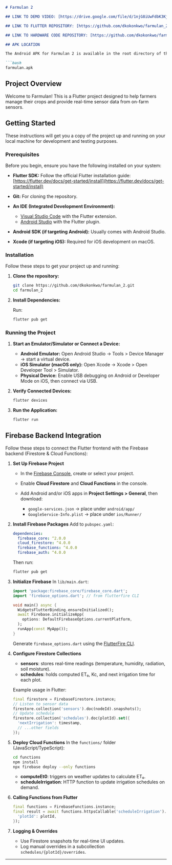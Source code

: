 ````markdown
# Farmulan 2

## LINK TO DEMO VIDEO: [https://drive.google.com/file/d/1njG8iUwFdbK3KjjRQGCBr8pGUVTXlkbL/view?usp=sharing](https://drive.google.com/file/d/1njG8iUwFdbK3KjjRQGCBr8pGUVTXlkbL/view?usp=sharing)

## LINK TO FLUTTER REPOSITORY: [https://github.com/dkokonkwo/farmulan_2.git](https://github.com/dkokonkwo/farmulan_2.git)

## LINK TO HARDWARE CODE REPOSITORY: [https://github.com/dkokonkwo/farmulan_hardware.git](https://github.com/dkokonkwo/farmulan_hardware.git)

## APK LOCATION

The Android APK for Farmulan 2 is available in the root directory of this repository:

```bash
farmulan.apk
````

## Project Overview

Welcome to Farmulan! This is a Flutter project designed to help farmers manage their crops and provide real-time sensor data from on-farm sensors.

## Getting Started

These instructions will get you a copy of the project up and running on your local machine for development and testing purposes.

### Prerequisites

Before you begin, ensure you have the following installed on your system:

* **Flutter SDK:** Follow the official Flutter installation guide: [https://flutter.dev/docs/get-started/install](https://flutter.dev/docs/get-started/install)
* **Git:** For cloning the repository.
* **An IDE (Integrated Development Environment):**

  * [Visual Studio Code](https://code.visualstudio.com/) with the Flutter extension.
  * [Android Studio](https://developer.android.com/studio) with the Flutter plugin.
* **Android SDK (if targeting Android):** Usually comes with Android Studio.
* **Xcode (if targeting iOS):** Required for iOS development on macOS.

### Installation

Follow these steps to get your project up and running:

1. **Clone the repository:**

   ```bash
   git clone https://github.com/dkokonkwo/farmulan_2.git
   cd farmulan_2
   ```

2. **Install Dependencies:**

   Run:

   ```bash
   flutter pub get
   ```

### Running the Project

1. **Start an Emulator/Simulator or Connect a Device:**

   * **Android Emulator:** Open Android Studio → Tools > Device Manager → start a virtual device.
   * **iOS Simulator (macOS only):** Open Xcode → Xcode > Open Developer Tool > Simulator.
   * **Physical Device:** Enable USB debugging on Android or Developer Mode on iOS, then connect via USB.

2. **Verify Connected Devices:**

   ```bash
   flutter devices
   ```

3. **Run the Application:**

   ```bash
   flutter run
   ```

## Firebase Backend Integration

Follow these steps to connect the Flutter frontend with the Firebase backend (Firestore & Cloud Functions):

1. **Set Up Firebase Project**

   * In the [Firebase Console](https://console.firebase.google.com/), create or select your project.
   * Enable **Cloud Firestore** and **Cloud Functions** in the console.
   * Add Android and/or iOS apps in **Project Settings > General**, then download:

     * `google-services.json` → place under `android/app/`
     * `GoogleService-Info.plist` → place under `ios/Runner/`

2. **Install Firebase Packages**
   Add to `pubspec.yaml`:

   ```yaml
   dependencies:
     firebase_core: ^2.0.0
     cloud_firestore: ^4.0.0
     firebase_functions: ^4.0.0
     firebase_auth: ^4.0.0
   ```

   Then run:

   ```bash
   flutter pub get
   ```

3. **Initialize Firebase**
   In `lib/main.dart`:

   ```dart
   import 'package:firebase_core/firebase_core.dart';
   import 'firebase_options.dart'; // from flutterfire CLI

   void main() async {
     WidgetsFlutterBinding.ensureInitialized();
     await Firebase.initializeApp(
       options: DefaultFirebaseOptions.currentPlatform,
     );
     runApp(const MyApp());
   }
   ```

   Generate `firebase_options.dart` using the [FlutterFire CLI](https://firebase.flutter.dev/docs/cli/).

4. **Configure Firestore Collections**

   * **sensors**: stores real-time readings (temperature, humidity, radiation, soil moisture).
   * **schedules**: holds computed ET₀, Kc, and next irrigation time for each plot.

   Example usage in Flutter:

   ```dart
   final firestore = FirebaseFirestore.instance;
   // Listen to sensor data
   firestore.collection('sensors').doc(nodeId).snapshots();
   // Update schedule
   firestore.collection('schedules').doc(plotId).set({
     'nextIrrigation': timestamp,
     // ...other fields
   });
   ```

5. **Deploy Cloud Functions**
   In the `functions/` folder (JavaScript/TypeScript):

   ```bash
   cd functions
   npm install
   npx firebase deploy --only functions
   ```

   * **computeEt0**: triggers on weather updates to calculate ET₀.
   * **scheduleIrrigation**: HTTP function to update irrigation schedules on demand.

6. **Calling Functions from Flutter**

   ```dart
   final functions = FirebaseFunctions.instance;
   final result = await functions.httpsCallable('scheduleIrrigation').call({
     'plotId': plotId,
   });
   ```

7. **Logging & Overrides**

   * Use Firestore snapshots for real-time UI updates.
   * Log manual overrides in a subcollection `schedules/{plotId}/overrides`.

---